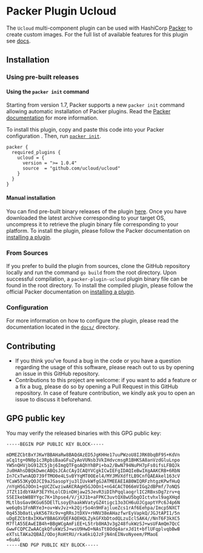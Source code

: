 # Packer Plugin Ucloud
The `Ucloud` multi-component plugin can be used with HashiCorp
[Packer](https://www.packer.io) to create custom images. For the full list of
available features for this plugin see [docs](docs).

## Installation

### Using pre-built releases

#### Using the `packer init` command

Starting from version 1.7, Packer supports a new `packer init` command allowing
automatic installation of Packer plugins. Read the
[Packer documentation](https://www.packer.io/docs/commands/init) for more information.

To install this plugin, copy and paste this code into your Packer configuration .
Then, run [`packer init`](https://www.packer.io/docs/commands/init).

```hcl
packer {
  required_plugins {
    ucloud = {
      version = ">= 1.0.4"
      source  = "github.com/ucloud/ucloud"
    }
  }
}
```


#### Manual installation

You can find pre-built binary releases of the plugin
[here](https://github.com/ucloud/packer-plugin-ucloud/releases). Once you have
downloaded the latest archive corresponding to your target OS, uncompress it to
retrieve the plugin binary file corresponding to your platform. To install the
plugin, please follow the Packer documentation on [installing a
plugin](https://www.packer.io/docs/extending/plugins/#installing-plugins).


### From Sources

If you prefer to build the plugin from sources, clone the GitHub repository
locally and run the command `go build` from the root
directory. Upon successful compilation, a `packer-plugin-ucloud` plugin
binary file can be found in the root directory.
To install the compiled plugin, please follow the official Packer documentation
on [installing a plugin](https://www.packer.io/docs/extending/plugins/#installing-plugins).


### Configuration

For more information on how to configure the plugin, please read the
documentation located in the [`docs/`](docs) directory.


## Contributing

* If you think you've found a bug in the code or you have a question regarding
  the usage of this software, please reach out to us by opening an issue in
  this GitHub repository.
* Contributions to this project are welcome: if you want to add a feature or a
  fix a bug, please do so by opening a Pull Request in this GitHub repository.
  In case of feature contribution, we kindly ask you to open an issue to
  discuss it beforehand.

## GPG public key
You may verify the released binaries with this GPG public key:

    -----BEGIN PGP PUBLIC KEY BLOCK-----

    mDMEZCbtBxYJKwYBBAHaRw8BAQdAzED5JgKHHe17uuPWzoU8IJRK0bqBF9S+KdVn
    aCq1tg+0N0p1c3RpbiBaaGFuZyAoVUNsb3VkIHdvcmsgR1BHKSA8anVzdGluLnpo
    YW5nQHVjbG91ZC5jbj6ImgQTFgoAQhYhBPi+ba2/BwN794NuPH7pFs0ifsLFBQJk
    Ju0HAhsDBQkDwmcABQsJCAcCAyICAQYVCgkICwIEFgIDAQIeBwIXgAAKCRB+6RbN
    In7CxTwnAQD739fTMO0e4LSvBYYqMT0OEel4/MYJMVXdftLB9CnfQAEAkel163cV
    YCaW553KyQOJCI9aJSasopYju3lIUvkWfgGJATMEEAEIAB0WIQRFzhtgzKPwfHuQ
    /nYgH5GJOOn1+gUCZCwziwAKCRAgH5GJOOn1+nG4CACT066mVIGq2dBPmf/7oNQS
    JTZt1IdbYAkP3E7YhLolCDinDHjaw25JevR3iDIhPqqlaogrlIC2RBxsDg7zrv+q
    SSEIkebW8BYYgc7K+1hpse4/V/jXJ1b+aFPKC3uvtQX8wU5bgOIctvhxl9agXHqd
    MLtlbsGav0KGu65DElTLsoyEhaakWVatyGZ4tigc13o3CH6uUJCgaptYPc6J4p6N
    we6q0s1FnNRYe3+ov+WvJvz+k2Qjr5o4n9HFajlueZcs1rAf6Eehpa/Imcp5NXCT
    0q453b0atLykK567Xc9v+gRRsJtDXV+rHNV38eAHazfwrEyVapkQ/JGJtAPI1/5n
    uDgEZCbtBxIKKwYBBAGXVQEFAQEHQLZykGFXbDtodQLzuIclSAK4//NnT6F3kXC5
    M7flA55EAwEIB4h+BBgWCgAmFiEE+L5trb8HA3v3g248fukWzSJ+wsUFAmQm7QcC
    GwwFCQPCZwAACgkQfukWzSJ+wsU9HwD+NAsTt8Odq4arxJd1t+bflUFqplvqbBwB
    eXTsLTAKa2QBAI/ODojRoHtRU/rka6kiQJzFjN4nEINvoNyeem/PMaoE
    =6uAG
    -----END PGP PUBLIC KEY BLOCK-----

